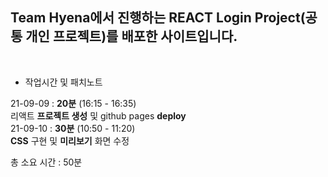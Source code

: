 ## Team Hyena에서 진행하는 REACT Login Project(공통 개인 프로젝트)를 배포한 사이트입니다.

<br>

- 작업시간 및 패치노트

21-09-09 : **20분** (16:15 - 16:35)
<br>
리액트 **프로젝트 생성** 및 github pages **deploy**
<br>
21-09-10 : **30분** (10:50 - 11:20)
<br>
**CSS** 구현 및 **미리보기** 화면 수정
<br>

총 소요 시간 : 50분